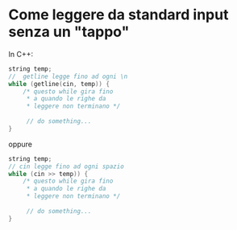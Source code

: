 # Come leggere da standard input senza un "tappo"

In C++:
````c++
string temp;
//  getline legge fino ad ogni \n
while (getline(cin, temp)) {
    /* questo while gira fino
     * a quando le righe da
     * leggere non terminano */
     
     // do something...
}
````
oppure

````c++
string temp;
// cin legge fino ad ogni spazio
while (cin >> temp)) {
    /* questo while gira fino
     * a quando le righe da
     * leggere non terminano */
     
     // do something...
}
````